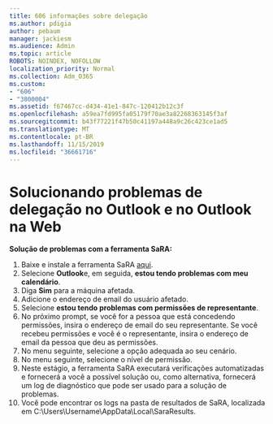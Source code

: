 ```yaml
---
title: 606 informações sobre delegação
ms.author: pdigia
author: pebaum
manager: jackiesm
ms.audience: Admin
ms.topic: article
ROBOTS: NOINDEX, NOFOLLOW
localization_priority: Normal
ms.collection: Adm_O365
ms.custom:
- "606"
- "3800004"
ms.assetid: f67467cc-d434-41e1-847c-120412b12c3f
ms.openlocfilehash: a59ea7fd995fa05179f70ae3a82268363145f3af
ms.sourcegitcommit: b43f77221f47b50c41197a448a9c26c423ce1ad5
ms.translationtype: MT
ms.contentlocale: pt-BR
ms.lasthandoff: 11/15/2019
ms.locfileid: "36661716"
---
```

# <a name="troubleshooting-delegation-in-outlook-and-outlook-on-the-web"></a>Solucionando problemas de delegação no Outlook e no Outlook na Web

**Solução de problemas com a ferramenta SaRA:**

1. Baixe e instale a ferramenta SaRA [aqui](https://aka.ms/SaRA-SkypeForBusinessSignIn).
1. Selecione **Outlook**e, em seguida, **estou tendo problemas com meu calendário**.
1. Diga **Sim** para a máquina afetada.
1. Adicione o endereço de email do usuário afetado.
1. Selecione **estou tendo problemas com permissões de representante**.
1. No próximo prompt, se você for a pessoa que está concedendo permissões, insira o endereço de email do seu representante. Se você recebeu permissões e você é o representante, insira o endereço de email da pessoa que deu as permissões.
1. No menu seguinte, selecione a opção adequada ao seu cenário.
1. No menu seguinte, selecione o nível de permissão.
1. Neste estágio, a ferramenta SaRA executará verificações automatizadas e fornecerá a você a possível solução ou, como alternativa, fornecerá um log de diagnóstico que pode ser usado para a solução de problemas.
1. Você pode encontrar os logs na pasta de resultados de SaRA, localizada em C:\Users\Username\AppData\Local\SaraResults.
